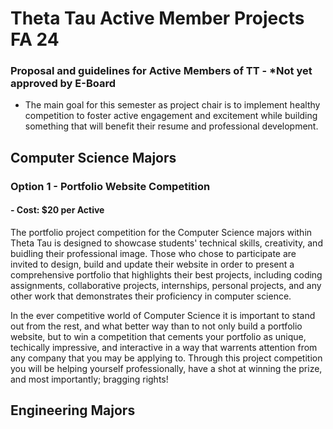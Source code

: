 # Theta Tau Active Member Projects FA 24

### Proposal and guidelines for Active Members of TT - ***Not yet approved by E-Board**
- The main goal for this semester as project chair is to implement healthy competition to foster active engagement and excitement while building something that will benefit their resume and professional development.

## Computer Science Majors
### Option 1 - Portfolio Website Competition 
#### - Cost: $20 per Active 
The portfolio project competition for the Computer Science majors within Theta Tau is designed to showcase students' technical skills, creativity, and buidling their professional image. Those who chose to participate are invited to design, build and update their website in order to present a comprehensive portfolio that highlights their best projects, including coding assignments, collaborative projects, internships, personal projects, and any other work that demonstrates their proficiency in computer science.

In the ever competitive world of Computer Science it is important to stand out from the rest, and what better way than to not only build a portfolio website, but to win a competition that cements your portfolio as unique, techically impressive, and interactive in a way that warrents attention from any company that you may be applying to. Through this project competition you will be helping yourself professionally, have a shot at winning the prize, and most importantly; bragging rights!



## Engineering Majors 
